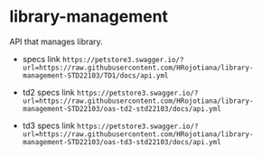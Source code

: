 # library-management
API that manages library.
 - specs link
 `https://petstore3.swagger.io/?url=https://raw.githubusercontent.com/HRojotiana/library-management-STD22103/TD1/docs/api.yml`

- td2 specs link 
`https://petstore3.swagger.io/?url=https://raw.githubusercontent.com/HRojotiana/library-management-STD22103/oas-td2-std22103/docs/api.yml`

- td3 specs link
`https://petstore3.swagger.io/?url=https://raw.githubusercontent.com/HRojotiana/library-management-STD22103/oas-td3-std22103/docs/api.yml`